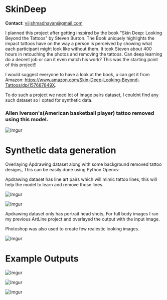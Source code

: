 # SkinDeep

__Contact__: vijishmadhavan@gmail.com

I planned this project after getting inspired by the book "Skin Deep: Looking Beyond the Tattoos" by Steven Burton. The Book uniquely highlights the impact tattoos have on the way a person is perceived by showing what each participant might look like without them. It took Steven about 400 hours in retouching the photos and removing the tattoos. Can deep learning do a decent job or can it even match his work? This was the starting point of this project!!

I would suggest everyone to have a look at the book, u can get it from Amazon: https://www.amazon.com/Skin-Deep-Looking-Beyond-Tattoos/dp/157687849X. 

To do such a project we need lot of image pairs dataset, I couldnt find any such dataset so I opted for synthetic data.

### Allen Iverson's(American basketball player) tattoo removed using this model. 

![Imgur](https://i.imgur.com/fZHb5II.jpg)


# Synthetic data generation

Overlaying Apdrawing dataset along with some background removed tattoo designs, This can be easily done using Python Opencv. 

Apdrawing dataset has line art pairs which will mimic tattoo lines, this will help the model to learn and remove those lines.


![Imgur](https://i.imgur.com/RYSBhcg.jpg)


![Imgur](https://i.imgur.com/sm66zlt.jpg)


Apdrawing dataset only has portrait head shots, For full body images I ran my previous ArtLine project and overlayed the output with the input image.


Photoshop was also used to create few realestic looking images.


![Imgur](https://i.imgur.com/EcpIIGT.jpg)

# Example Outputs


![Imgur](https://i.imgur.com/ALw5of3.png)


![Imgur](https://i.imgur.com/cjY7f3P.png)


![Imgur](https://i.imgur.com/A9ziYQK.png)




